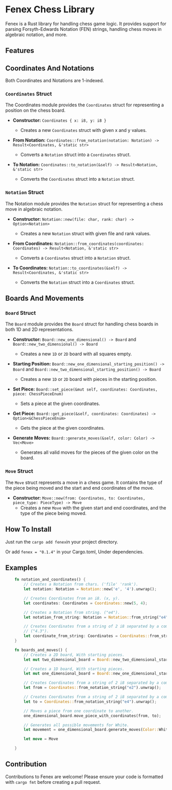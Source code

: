 # Fenex Chess Library

Fenex is a Rust library for handling chess game logic. It provides support for parsing Forsyth-Edwards Notation (FEN) strings, handling chess moves in algebraic notation, and more.

## Features

## Coordinates And Notations

Both Coordinates and Notations are 1-indexed.

### `Coordinates` Struct

The Coordinates module provides the `Coordinates` struct for representing a position on the chess board.

- **Constructor:** `Coordinates { x: i8, y: i8 }`

  - Creates a new `Coordinates` struct with given x and y values.

- **From Notation:** `Coordinates::from_notation(notation: Notation) -> Result<Coordinates, &'static str>`

  - Converts a `Notation` struct into a `Coordinates` struct.

- **To Notation:** `Coordinates::to_notation(&self) -> Result<Notation, &'static str>`
  - Converts the `Coordinates` struct into a `Notation` struct.

### `Notation` Struct

The Notation module provides the `Notation` struct for representing a chess move in algebraic notation.

- **Constructor:** `Notation::new(file: char, rank: char) -> Option<Notation>`

  - Creates a new `Notation` struct with given file and rank values.

- **From Coordinates:** `Notation::from_coordinates(coordinates: Coordinates) -> Result<Notation, &'static str>`

  - Converts a `Coordinates` struct into a `Notation` struct.

- **To Coordinates:** `Notation::to_coordinates(&self) -> Result<Coordinates, &'static str>`
  - Converts the `Notation` struct into a `Coordinates` struct.

## Boards And Movements

### `Board` Struct

The `Board` module provides the `Board` struct for handling chess boards in both 1D and 2D representations.

- **Constructor:** `Board::new_one_dimensional() -> Board` and `Board::new_two_dimensional() -> Board`

  - Creates a new `1D` or `2D` board with all squares empty.

- **Starting Position:** `Board::new_one_dimensional_starting_position() -> Board` and `Board::new_two_dimensional_starting_position() -> Board`

  - Creates a new `1D` or `2D` board with pieces in the starting position.

- **Set Piece:** `Board::set_piece(&mut self, coordinates: Coordinates, piece: ChessPieceEnum)`

  - Sets a piece at the given coordinates.

- **Get Piece:** `Board::get_piece(&self, coordinates: Coordinates) -> Option<&ChessPieceEnum>`

  - Gets the piece at the given coordinates.

- **Generate Moves:** `Board::generate_moves(&self, color: Color) -> Vec<Move>`
  - Generates all valid moves for the pieces of the given color on the board.

### `Move` Struct

The `Move` struct represents a move in a chess game. It contains the type of the piece being moved and the start and end coordinates of the move.

- **Constructor:** `Move::new(from: Coordinates, to: Coordinates, piece_type: PieceType) -> Move`
  - Creates a new `Move` with the given start and end coordinates, and the type of the piece being moved.

## How To Install

Just run the `cargo add fenex`in your project directory.

Or add `fenex = "0.1.4"` in your Cargo.toml, Under dependencies.

## Examples

```rust
    fn notation_and_coordinates() {
        // Creates a Notation from chars. ('file' 'rank').
        let notation: Notation = Notation::new('e', '4').unwrap();

        // Creates Coordinates from an i8. (x, y).
        let coordinates: Coordinates = Coordinates::new(5, 4);

        // Creates a Notation from string. ("e4").
        let notation_from_string: Notation = Notation::from_string("e4").unwrap();

        // Creates Coordinates from a string of 2 i8 separated by a comma.
        // ("4.3").
        let coordinate_from_string: Coordinates = Coordinates::from_string("5,4").unwrap();
    }
```

```rust
    fn boards_and_moves() {
        // Creates a 2D board, With starting pieces.
        let mut two_dimensional_board = Board::new_two_dimensional_starting_position();

        // Creates a 1D board, With starting pieces.
        let mut one_dimensional_board = Board::new_one_dimensional_starting_position();

        // Creates Coordinates from a string of 2 i8 separated by a comma.
        let from = Coordinates::from_notation_string("e2").unwrap();

        // Creates Coordinates from a string of 2 i8 separated by a comma.
        let to = Coordinates::from_notation_string("e4").unwrap();

        // Moves a piece from one coordinate to another.
        one_dimensional_board.move_piece_with_coordinates(from, to);

        // Generates all possible movements for White.
        let movement = one_dimensional_board.generate_moves(Color::White);

        let move = Move

    }
```

## Contribution

Contributions to Fenex are welcome! Please ensure your code is formatted with `cargo fmt` before creating a pull request.
